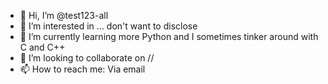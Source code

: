 - 👋 Hi, I’m @test123-all
- 👀 I’m interested in ... don't want to disclose 
- 🌱 I’m currently learning more Python and I sometimes tinker around with C and C++
- 💞️ I’m looking to collaborate on //
- 📫 How to reach me: Via email

<!---
test123-all/test123-all is a ✨ special ✨ repository because its `README.md` (this file) appears on your GitHub profile.
You can click the Preview link to take a look at your changes.
--->
